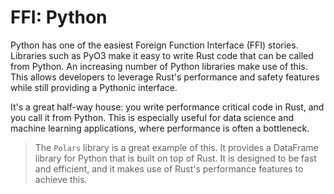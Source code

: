 # FFI: Python

Python has one of the easiest Foreign Function Interface (FFI) stories. Libraries such as PyO3 make it easy to write Rust code that can be called from Python. An increasing number of Python libraries make use of this. This allows developers to leverage Rust's performance and safety features while still providing a Pythonic interface.

It's a great half-way house: you write performance critical code in Rust, and you call it from Python. This is especially useful for data science and machine learning applications, where performance is often a bottleneck.

> The `Polars` library is a great example of this. It provides a DataFrame library for Python that is built on top of Rust. It is designed to be fast and efficient, and it makes use of Rust's performance features to achieve this.